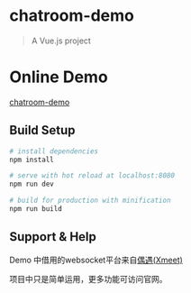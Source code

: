 # chatroom-demo

> A Vue.js project

# Online Demo

[chatroom-demo](http://moonypoet.com)

## Build Setup

``` bash
# install dependencies
npm install

# serve with hot reload at localhost:8080
npm run dev

# build for production with minification
npm run build
```

## Support & Help

Demo 中借用的websocket平台来自[偶遇(Xmeet)](http://meet.xpro.im/)

项目中只是简单运用，更多功能可访问官网。
